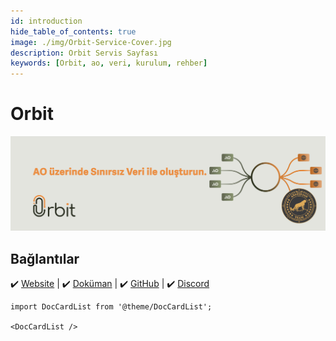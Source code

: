 ```yaml
---
id: introduction
hide_table_of_contents: true
image: ./img/Orbit-Service-Cover.jpg
description: Orbit Servis Sayfası
keywords: [Orbit, ao, veri, kurulum, rehber]
---
```


# Orbit

![Orbit](./img/Orbit-Service.jpg)

## Bağlantılar
 ✔️ [Website](https://www.0rbit.co) |
 ✔️ [Doküman](https://docs.0rbit.co) |
 ✔️ [GitHub](https://github.com/0rbit-co) |
 ✔️ [Discord](https://discord.gg/JVSjqaKJgV)



```mdx-code-block
import DocCardList from '@theme/DocCardList';

<DocCardList />
```
